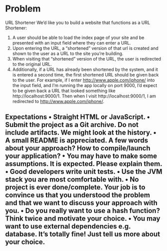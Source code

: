 # Problem

URL Shortener
We’d like you to build a website that functions as a URL Shortener:
1. A user should be able to load the index page of your site and be presented with an input field where they can enter a URL.
2. Upon entering the URL, a “shortened” version of that url is created and shown to the user as a URL to the site you’re building.
3. When visiting that “shortened” version of the URL, the user is redirected to the original URL.
4. Additionally, if a URL has already been shortened by the system, and it is entered a second time, the first shortened URL should be given back to the user.
For example, if I enter http://www.apple.com/iphone/ into the input field, and I’m running the app locally on port 9000, I’d expect to be given back a URL that looked something like http://localhost:9000/1. Then when I visit http://localhost:9000/1, I am redirected to http://www.apple.com/iphone/.

Expectations
•	Straight HTML or JavaScript.
•	Submit the project as a Git archive. Do not include artifacts. We might look at the history.
•	A small README is appreciated. A few words about your approach? How to compile/launch your application?
•	You may have to make some assumptions. It is expected. Please explain them.
•	Good developers write unit tests.
•	Use the JVM stack you are most comfortable with.
•	No project is ever done/complete. Your job is to convince us that you understood the problem and that we want to discuss your approach with you.
•	Do you really want to use a hash function? Think twice and motivate your choice.
•	You may want to use external dependencies e.g. database. It’s totally fine! Just tell us more about your choice.
---